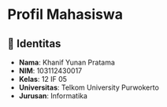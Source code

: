 # Profil Mahasiswa

## 📝 Identitas

- **Nama**: Khanif Yunan Pratama
- **NIM**: 103112430017
- **Kelas**: 12 IF 05
- **Universitas**: Telkom University Purwokerto
- **Jurusan**: Informatika
